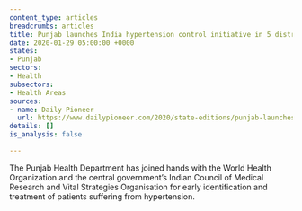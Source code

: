 ```yaml
---
content_type: articles
breadcrumbs: articles
title: Punjab launches India hypertension control initiative in 5 districts
date: 2020-01-29 05:00:00 +0000
states:
- Punjab
sectors:
- Health
subsectors:
- Health Areas
sources:
- name: Daily Pioneer
  url: https://www.dailypioneer.com/2020/state-editions/punjab-launches-india-hypertension-control-initiative-in-5-districts.html
details: []
is_analysis: false

---
```

The Punjab Health Department has joined hands with the World Health Organization and  the central government’s Indian Council of Medical Research and Vital Strategies Organisation for early identification and treatment of patients suffering from hypertension.